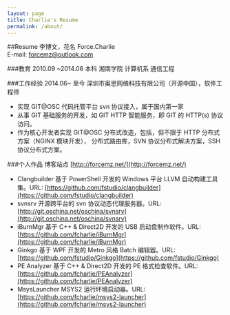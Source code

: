 ```yaml
---
layout: page
title: Charlie's Resume
permalink: /about/
---
```



##Resume
李博文，花名 Force.Charlie  
E-mail: forcemz@outlook.com


###教育
2010.09 ~2014.06 本科 湘南学院 计算机系 通信工程

###工作经验
2014.06~ 至今 深圳市奥思网络科技有限公司（开源中国），软件工程师
* 实现 GIT@OSC 代码托管平台 svn 协议接入，属于国内第一家
* 从事 GIT 基础服务的开发，如 GIT HTTP 智能服务，即 GIT 的 HTTP(s) 协议访问。
* 作为核心开发者实现 GIT@OSC 分布式改造，包括，但不限于 HTTP 分布式方案（NGINX 模块开发），
分布式路由库，SVN 协议分布式解决方案，SSH 协议分布式方案。

###个人作品
博客站点 [http://forcemz.net/](http://forcemz.net/)      
* Clangbuilder 基于 PowerShell 开发的 Windows 平台 LLVM 自动构建工具集。URL: [https://github.com/fstudio/clangbuilder](https://github.com/fstudio/clangbuilder)
* svnsrv 开源跨平台的 svn 协议动态代理服务器。URL: [http://git.oschina.net/oschina/svnsrv](http://git.oschina.net/oschina/svnsrv)  
* iBurnMgr 基于 C++ & Direct2D 开发的 USB 启动盘制作软件。URL: [https://github.com/fcharlie/iBurnMgr](https://github.com/fcharlie/iBurnMgr)    
* Ginkgo 基于 WPF 开发的 Metro 风格 Batch 编辑器。URL: [https://github.com/fstudio/Ginkgo](https://github.com/fstudio/Ginkgo)    
* PE Analyzer 基于 C++ & Direct2D 开发的 PE 格式检查软件。URL: [https://github.com/fcharlie/PEAnalyzer](https://github.com/fcharlie/PEAnalyzer)      
* MsysLauncher MSYS2 运行环境启动器。URL: [https://github.com/fcharlie/msys2-launcher](https://github.com/fcharlie/msys2-launcher)


